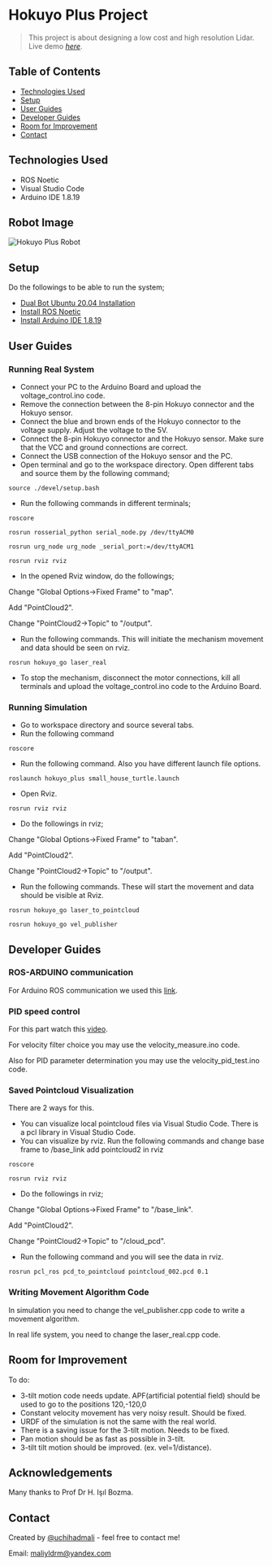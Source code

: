 # Hokuyo Plus Project
> This project is about designing a low cost and high resolution Lidar.
> Live demo [_here_](https://youtu.be/o_cbM7b2nys). <!-- If you have the project hosted somewhere, include the link here. -->

## Table of Contents
* [Technologies Used](#technologies-used)
* [Setup](#setup)
* [User Guides](#user-guides)
* [Developer Guides](#developer-guides)
* [Room for Improvement](#room-for-improvement)
* [Contact](#contact)
<!-- * [License](#license) -->


## Technologies Used
- ROS Noetic 
- Visual Studio Code
- Arduino IDE 1.8.19

## Robot Image
![Hokuyo Plus Robot](https://cdn.discordapp.com/attachments/1117499134174314577/1117499582922903662/sistem_foto.jpeg)

## Setup
Do the followings to be able to run the system;
- [Dual Bot Ubuntu 20.04 Installation](https://youtu.be/HhJ1WaNJJqA)
- [Install ROS Noetic](http://wiki.ros.org/noetic/Installation)
- [Install Arduino IDE 1.8.19](https://docs.arduino.cc/software/ide-v1/tutorials/Linux)


## User Guides
### Running Real System
- Connect your PC to the Arduino Board and upload the voltage_control.ino code.
- Remove the connection between the 8-pin Hokuyo connector and the Hokuyo sensor.
- Connect the blue and brown ends of the Hokuyo connector to the voltage supply. Adjust the voltage to the 5V.
- Connect the 8-pin Hokuyo connector and the Hokuyo sensor. Make sure that the VCC and ground connections are correct.
- Connect the USB connection of the Hokuyo sensor and the PC.
- Open terminal and go to the workspace directory. Open different tabs and source them by the following command;

`source ./devel/setup.bash`
- Run the following commands in different terminals;

`roscore`

`rosrun rosserial_python serial_node.py /dev/ttyACM0`

`rosrun urg_node urg_node _serial_port:=/dev/ttyACM1`

`rosrun rviz rviz`
- In the opened Rviz window, do the followings;

Change "Global Options->Fixed Frame" to "map".

Add "PointCloud2".

Change "PointCloud2->Topic" to "/output".

- Run the following commands. This will initiate the mechanism movement and data should be seen on rviz.

`rosrun hokuyo_go laser_real`

- To stop the mechanism, disconnect the motor connections, kill all terminals and upload the voltage_control.ino code to the Arduino Board.
### Running Simulation
- Go to workspace directory and source several tabs.
- Run the following command

`roscore`
- Run the following command. Also you have different launch file options.

`roslaunch hokuyo_plus small_house_turtle.launch`

- Open Rviz.

`rosrun rviz rviz`

- Do the followings in rviz;

Change "Global Options->Fixed Frame" to "taban".

Add "PointCloud2".

Change "PointCloud2->Topic" to "/output".

- Run the following commands. These will start the movement and data should be visible at Rviz.

`rosrun hokuyo_go laser_to_pointcloud`

`rosrun hokuyo_go vel_publisher`


## Developer Guides
### ROS-ARDUINO communication
For Arduino ROS communication we used this [link](https://maker.pro/arduino/tutorial/how-to-use-arduino-with-robot-operating-system-ros).

### PID speed control
For this part watch this [video](https://youtu.be/HRaZLCBFVDE).

For velocity filter choice you may use the velocity_measure.ino code.

Also for PID parameter determination you may use the velocity_pid_test.ino code.

### Saved Pointcloud Visualization
There are 2 ways for this.
- You can visualize local pointcloud files via Visual Studio Code. There is a pcl library in Visual Studio Code.
- You can visualize by rviz. Run the following commands and change base frame to /base_link add pointcloud2 in rviz 

`roscore`

`rosrun rviz rviz`
- Do the followings in rviz;

Change "Global Options->Fixed Frame" to "/base_link".

Add "PointCloud2".

Change "PointCloud2->Topic" to "/cloud_pcd".

- Run the following command and you will see the data in rviz.

`rosrun pcl_ros pcd_to_pointcloud pointcloud_002.pcd 0.1`



### Writing Movement Algorithm Code
In simulation you need to change the vel_publisher.cpp code to write a movement algorithm.

In real life system, you need to change the laser_real.cpp code.

## Room for Improvement
To do:
- 3-tilt motion code needs update. APF(artificial potential field) 
should be used to go to the positions 120,-120,0
- Constant velocity movement has very noisy result. Should be fixed.
- URDF of the simulation is not the same with the real world.
- There is a saving issue for the 3-tilt motion. Needs to be fixed.
- Pan motion should be as fast as possible in 3-tilt.
- 3-tilt tilt motion should be improved. (ex. vel=1/distance).


## Acknowledgements
Many thanks to Prof Dr H. Işıl Bozma.


## Contact
Created by [@uchihadmali](https://tr.linkedin.com/in/mehmet-ali-y%C4%B1ld%C4%B1r%C4%B1m-99465214a) - feel free to contact me!

Email: maliyldrm@yandex.com


<!-- Optional -->
<!-- ## License -->
<!-- This project is open source and available under the [... License](). -->

<!-- You don't have to include all sections - just the one's relevant to your project -->

